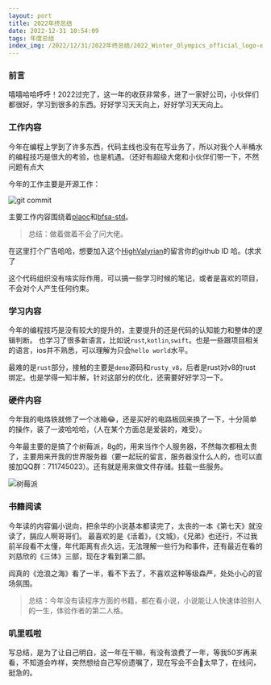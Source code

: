 ```yaml
---
layout: port
title: 2022年终总结
date: 2022-12-31 10:54:09
tags: 年度总结
index_img: /2022/12/31/2022年终总结/2022_Winter_Olympics_official_logo-en.png
---
```


### 前言

嘻嘻哈哈呼呼！2022过完了，这一年的收获非常多，进了一家好公司，小伙伴们都很好，学习到很多的东西。好好学习天天向上，好好学习天天向上。

### 工作内容

今年在编程上学到了许多东西，代码主线也没有在写业务了，所以对我个人半桶水的编程技巧是很大的考验，也是机遇。（还好有超级大佬和小伙伴们带一下，不然问题有点大

今年的工作主要是开源工作：

![git commit](./github-commit.png)

主要工作内容围绕着[plaoc](https://github.com/BioforestChain/plaoc)和[bfsa-std](https://github.com/BioforestChain/bfsa-std)。
> 总结：做着做着不会了问大佬。

在这里打个广告哈哈，想要加入这个[HighValyrian](https://github.com/HighValyrian)的留言你的github ID 哈。(求求了

这个代码组织没有啥实际作用，可以搞一些学习时候的笔记，或者是喜欢的项目，不会对个人产生任何约束。

### 学习内容

今年的编程技巧是没有较大的提升的，主要提升的还是代码的认知能力和整体的逻辑判断。
也学习了很多新语言，比如说`rust`,`kotlin`,`swift`。也是一些跟项目相关的语言，ios并不熟悉，可以理解为只会`hello world`水平。

最难的是`rust`部分，接触的主要是`deno`源码和`rusty_v8`，后者是rust对v8的rust绑定。也是学得一知半解，针对这部分的优化，还需要好好学习一下。

### 硬件内容

今年我的电烙铁就修了一个冰箱😂，还是买好的电路板回来换了一下，十分简单的操作，装了一波哈哈哈，（人在某个方面总是爱装的，难受）。

今年最主要的是搞了个树莓派，8g的，用来当作个人服务器，不然每次都租太贵了，主要用来开我的世界服务器（要一起玩的留言，服务器没什么人的，也可以直接加QQ群：711745023）。还有就是用来做文件存储。挂载一些服务。

![树莓派](./pi.jpg)


### 书籍阅读

今年读的内容偏小说向，把余华的小说基本都读完了，太丧的一本《第七天》就没读了，膈应人啊哥哥们。
最喜欢的是《活着》，《文城》，《兄弟》也还行，不过我前半段看不太懂，年代距离有点久远，无法理解一些行为和事件，还有最近在看的刘慈欣的《三体》三部，现在才看到第二部。

阎真的《沧浪之海》看了一半，看不下去了，不喜欢这种等级森严，处处小心的官场氛围。

> 总结：今年没有读程序方面的书籍，都在看小说，小说能让人快速体验别人的一生，体验作者的第二人格。

### 叽里呱啦

写总结，是为了让自己明白，这一年在干嘛，有没有浪费了一年，等我50岁再来看，不知道会咋样，突然想给自己写份遗嘱了，现在写会不会🥺太早了，在线问，挺急的。
